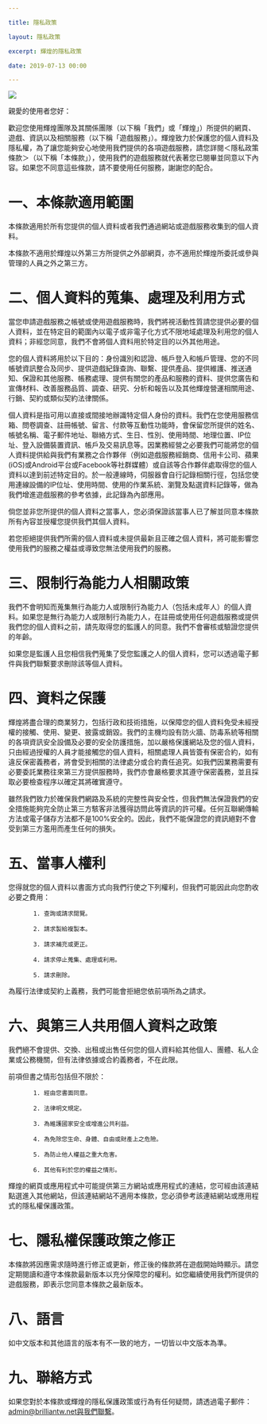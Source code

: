 ```yaml
---

title: 隱私政策

layout: 隱私政策

excerpt: 輝煌的隱私政策

date: 2019-07-13 00:00

---
```


![](https://media.discordapp.net/attachments/596718421966716928/971190210928992267/AddText_05-04-06.36.35.png)

親愛的使用者您好：

歡迎您使用輝煌團隊及其關係團隊（以下稱「我們」或「輝煌」）所提供的網頁、遊戲、資訊以及相關服務（以下稱「遊戲服務」）。輝煌致力於保護您的個人資料及隱私權，為了讓您能夠安心地使用我們提供的各項遊戲服務，請您詳閱＜隱私政策條款＞（以下稱「本條款」），使用我們的遊戲服務就代表著您已閱畢並同意以下內容。如果您不同意這些條款，請不要使用任何服務，謝謝您的配合。



# 一、本條款適用範圍

本條款適用於所有您提供的個人資料或者我們通過網站或遊戲服務收集到的個人資料。

本條款不適用於輝煌以外第三方所提供之外部網頁，亦不適用於輝煌所委託或參與管理的人員之外之第三方。

 

# 二、個人資料的蒐集、處理及利用方式

當您申請遊戲服務之帳號或使用遊戲服務時，我們將視活動性質請您提供必要的個人資料，並在特定目的範圍內以電子或非電子化方式不限地域處理及利用您的個人資料；非經您同意，我們不會將個人資料用於特定目的以外其他用途。

您的個人資料將用於以下目的：身份識別和認證、帳戶登入和帳戶管理、您的不同帳號資訊整合及同步、提供遊戲紀錄查詢、聯繫、提供產品、提供維護、推送通知、保證和其他服務、帳務處理、提供有關您的產品和服務的資料、提供您廣告和宣傳材料、改善服務品質、調查、研究、分析和報告以及其他輝煌營運相關用途、行銷、契約或類似契約法律關係。

個人資料是指可用以直接或間接地辦識特定個人身份的資料。我們在您使用服務信箱、問卷調查、註冊帳號、留言、付款等互動性功能時，會保留您所提供的姓名、帳號名稱、電子郵件地址、聯絡方式、生日、性別、使用時間、地理位置、IP位址、登入設備裝置資訊、帳戶及交易訊息等。因業務經營之必要我們可能將您的個人資料提供給與我們有業務之合作夥伴（例如遊戲服務經銷商、信用卡公司、蘋果(iOS)或Android平台或Facebook等社群媒體）或自該等合作夥伴處取得您的個人資料以達到前述特定目的。於一般連線時，伺服器會自行記錄相關行徑，包括您使用連線設備的IP位址、使用時間、使用的作業系統、瀏覽及點選資料記錄等，做為我們增進遊戲服務的參考依據，此記錄為內部應用。

倘您並非您所提供的個人資料之當事人，您必須保證該當事人已了解並同意本條款所有內容並授權您提供我們其個人資料。

若您拒絕提供我們所需的個人資料或未提供最新且正確之個人資料，將可能影響您使用我們的服務之權益或導致您無法使用我們的服務。

 

# 三、限制行為能力人相關政策

我們不會明知而蒐集無行為能力人或限制行為能力人（包括未成年人）的個人資料。如果您是無行為能力人或限制行為能力人，在註冊或使用任何遊戲服務或提供我們您的個人資料之前，請先取得您的監護人的同意。我們不會審核或驗證您提供的年齡。

如果您是監護人且您相信我們蒐集了受您監護之人的個人資料，您可以透過電子郵件與我們聯繫要求刪除該等個人資料。

 

# 四、資料之保護

輝煌將盡合理的商業努力，包括行政和技術措施，以保障您的個人資料免受未經授權的接觸、使用、變更、披露或銷毀。我們的主機均設有防火牆、防毒系統等相關的各項資訊安全設備及必要的安全防護措施，加以嚴格保護網站及您的個人資料，只由經過授權的人員才能接觸您的個人資料，相關處理人員皆簽有保密合約，如有違反保密義務者，將會受到相關的法律處分或合約責任追究。如我們因業務需要有必要委託業務往來第三方提供服務時，我們亦會嚴格要求其遵守保密義務，並且採取必要檢查程序以確定其將確實遵守。

雖然我們致力於確保我們網路及系統的完整性與安全性，但我們無法保證我們的安全措施能夠完全防止第三方駭客非法獲得訪問此等資訊的許可權。任何互聯網傳輸方法或電子儲存方法都不是100%安全的。因此，我們不能保證您的資訊絕對不會受到第三方濫用而產生任何的損失。

 

# 五、當事人權利

您得就您的個人資料以書面方式向我們行使之下列權利，但我們可能因此向您酌收必要之費用：

           1. 查詢或請求閱覽。

           2. 請求製給複製本。

           3. 請求補充或更正。

           4. 請求停止蒐集、處理或利用。

           5. 請求刪除。

為履行法律或契約上義務，我們可能會拒絕您依前項所為之請求。

 

# 六、與第三人共用個人資料之政策

我們絕不會提供、交換、出租或出售任何您的個人資料給其他個人、團體、私人企業或公務機關，但有法律依據或合約義務者，不在此限。

前項但書之情形包括但不限於：

           1. 經由您書面同意。

           2. 法律明文規定。

           3. 為維護國家安全或增進公共利益。

           4. 為免除您生命、身體、自由或財產上之危險。

           5. 為防止他人權益之重大危害。

           6. 其他有利於您的權益之情形。

輝煌的網頁或應用程式中可能提供第三方網站或應用程式的連結，您可經由該連結點選進入其他網站，但該連結網站不適用本條款，您必須參考該連結網站或應用程式的隱私權保護政策。

 

# 七、隱私權保護政策之修正

本條款將因應需求隨時進行修正或更新，修正後的條款將在遊戲開始時顯示。請您定期閱讀和遵守本條款最新版本以充分保障您的權利。如您繼續使用我們所提供的遊戲服務，即表示您同意本條款之最新版本。

 

# 八、語言

如中文版本和其他語言的版本有不一致的地方，一切皆以中文版本為準。

 

# 九、聯絡方式

如果您對於本條款或輝煌的隱私保護政策或行為有任何疑問，請透過電子郵件：admin@brilliantw.net與我們聯繫。
